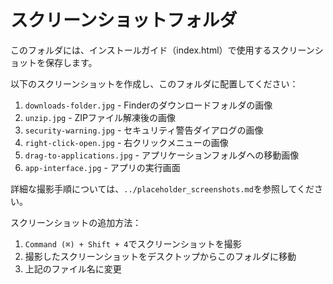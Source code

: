 # スクリーンショットフォルダ

このフォルダには、インストールガイド（index.html）で使用するスクリーンショットを保存します。

以下のスクリーンショットを作成し、このフォルダに配置してください：

1. `downloads-folder.jpg` - Finderのダウンロードフォルダの画像
2. `unzip.jpg` - ZIPファイル解凍後の画像
3. `security-warning.jpg` - セキュリティ警告ダイアログの画像
4. `right-click-open.jpg` - 右クリックメニューの画像
5. `drag-to-applications.jpg` - アプリケーションフォルダへの移動画像
6. `app-interface.jpg` - アプリの実行画面

詳細な撮影手順については、`../placeholder_screenshots.md`を参照してください。

スクリーンショットの追加方法：
1. `Command (⌘) + Shift + 4`でスクリーンショットを撮影
2. 撮影したスクリーンショットをデスクトップからこのフォルダに移動
3. 上記のファイル名に変更